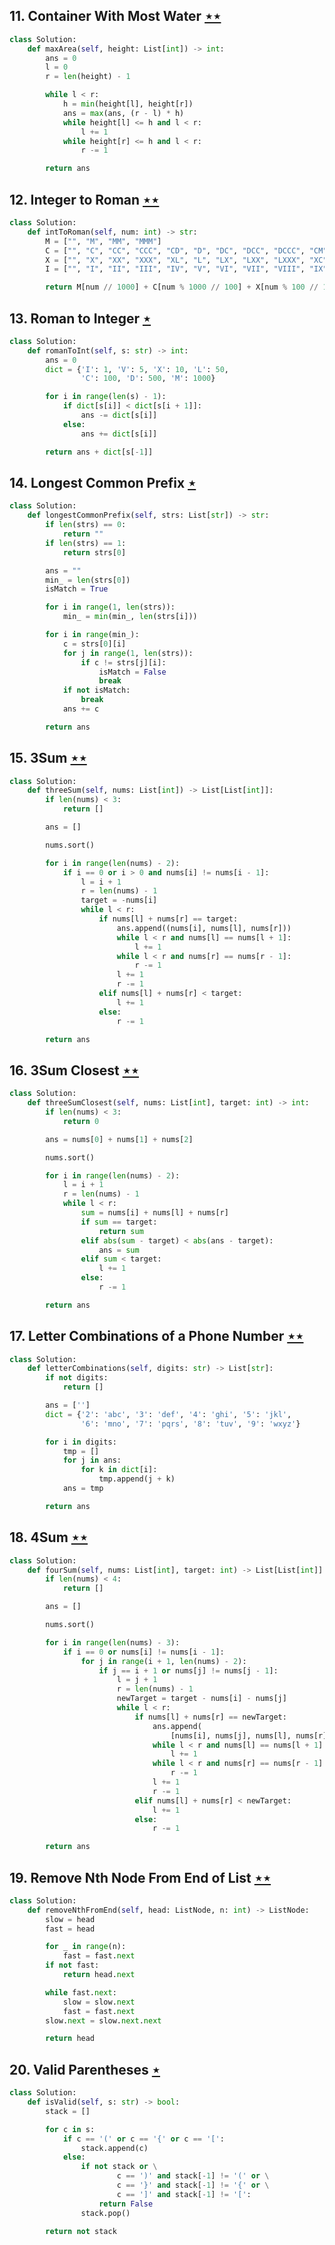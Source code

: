 ## 11. Container With Most Water [$\star\star$](https://leetcode.com/problems/container-with-most-water)

```python
class Solution:
    def maxArea(self, height: List[int]) -> int:
        ans = 0
        l = 0
        r = len(height) - 1

        while l < r:
            h = min(height[l], height[r])
            ans = max(ans, (r - l) * h)
            while height[l] <= h and l < r:
                l += 1
            while height[r] <= h and l < r:
                r -= 1

        return ans
```

## 12. Integer to Roman [$\star\star$](https://leetcode.com/problems/integer-to-roman)

```python
class Solution:
    def intToRoman(self, num: int) -> str:
        M = ["", "M", "MM", "MMM"]
        C = ["", "C", "CC", "CCC", "CD", "D", "DC", "DCC", "DCCC", "CM"]
        X = ["", "X", "XX", "XXX", "XL", "L", "LX", "LXX", "LXXX", "XC"]
        I = ["", "I", "II", "III", "IV", "V", "VI", "VII", "VIII", "IX"]

        return M[num // 1000] + C[num % 1000 // 100] + X[num % 100 // 10] + I[num % 10]
```

## 13. Roman to Integer [$\star$](https://leetcode.com/problems/roman-to-integer)

```python
class Solution:
    def romanToInt(self, s: str) -> int:
        ans = 0
        dict = {'I': 1, 'V': 5, 'X': 10, 'L': 50,
                'C': 100, 'D': 500, 'M': 1000}

        for i in range(len(s) - 1):
            if dict[s[i]] < dict[s[i + 1]]:
                ans -= dict[s[i]]
            else:
                ans += dict[s[i]]

        return ans + dict[s[-1]]
```

## 14. Longest Common Prefix [$\star$](https://leetcode.com/problems/longest-common-prefix)

```python
class Solution:
    def longestCommonPrefix(self, strs: List[str]) -> str:
        if len(strs) == 0:
            return ""
        if len(strs) == 1:
            return strs[0]

        ans = ""
        min_ = len(strs[0])
        isMatch = True

        for i in range(1, len(strs)):
            min_ = min(min_, len(strs[i]))

        for i in range(min_):
            c = strs[0][i]
            for j in range(1, len(strs)):
                if c != strs[j][i]:
                    isMatch = False
                    break
            if not isMatch:
                break
            ans += c

        return ans
```

## 15. 3Sum [$\star\star$](https://leetcode.com/problems/3sum)

```python
class Solution:
    def threeSum(self, nums: List[int]) -> List[List[int]]:
        if len(nums) < 3:
            return []

        ans = []

        nums.sort()

        for i in range(len(nums) - 2):
            if i == 0 or i > 0 and nums[i] != nums[i - 1]:
                l = i + 1
                r = len(nums) - 1
                target = -nums[i]
                while l < r:
                    if nums[l] + nums[r] == target:
                        ans.append((nums[i], nums[l], nums[r]))
                        while l < r and nums[l] == nums[l + 1]:
                            l += 1
                        while l < r and nums[r] == nums[r - 1]:
                            r -= 1
                        l += 1
                        r -= 1
                    elif nums[l] + nums[r] < target:
                        l += 1
                    else:
                        r -= 1

        return ans
```

## 16. 3Sum Closest [$\star\star$](https://leetcode.com/problems/3sum-closest)

```python
class Solution:
    def threeSumClosest(self, nums: List[int], target: int) -> int:
        if len(nums) < 3:
            return 0

        ans = nums[0] + nums[1] + nums[2]

        nums.sort()

        for i in range(len(nums) - 2):
            l = i + 1
            r = len(nums) - 1
            while l < r:
                sum = nums[i] + nums[l] + nums[r]
                if sum == target:
                    return sum
                elif abs(sum - target) < abs(ans - target):
                    ans = sum
                elif sum < target:
                    l += 1
                else:
                    r -= 1

        return ans
```

## 17. Letter Combinations of a Phone Number [$\star\star$](https://leetcode.com/problems/letter-combinations-of-a-phone-number)

```python
class Solution:
    def letterCombinations(self, digits: str) -> List[str]:
        if not digits:
            return []

        ans = ['']
        dict = {'2': 'abc', '3': 'def', '4': 'ghi', '5': 'jkl',
                '6': 'mno', '7': 'pqrs', '8': 'tuv', '9': 'wxyz'}

        for i in digits:
            tmp = []
            for j in ans:
                for k in dict[i]:
                    tmp.append(j + k)
            ans = tmp

        return ans
```

## 18. 4Sum [$\star\star$](https://leetcode.com/problems/4sum)

```python
class Solution:
    def fourSum(self, nums: List[int], target: int) -> List[List[int]]:
        if len(nums) < 4:
            return []

        ans = []

        nums.sort()

        for i in range(len(nums) - 3):
            if i == 0 or nums[i] != nums[i - 1]:
                for j in range(i + 1, len(nums) - 2):
                    if j == i + 1 or nums[j] != nums[j - 1]:
                        l = j + 1
                        r = len(nums) - 1
                        newTarget = target - nums[i] - nums[j]
                        while l < r:
                            if nums[l] + nums[r] == newTarget:
                                ans.append(
                                    [nums[i], nums[j], nums[l], nums[r]])
                                while l < r and nums[l] == nums[l + 1]:
                                    l += 1
                                while l < r and nums[r] == nums[r - 1]:
                                    r -= 1
                                l += 1
                                r -= 1
                            elif nums[l] + nums[r] < newTarget:
                                l += 1
                            else:
                                r -= 1

        return ans
```

## 19. Remove Nth Node From End of List [$\star\star$](https://leetcode.com/problems/remove-nth-node-from-end-of-list)

```python
class Solution:
    def removeNthFromEnd(self, head: ListNode, n: int) -> ListNode:
        slow = head
        fast = head

        for _ in range(n):
            fast = fast.next
        if not fast:
            return head.next

        while fast.next:
            slow = slow.next
            fast = fast.next
        slow.next = slow.next.next

        return head
```

## 20. Valid Parentheses [$\star$](https://leetcode.com/problems/valid-parentheses)

```python
class Solution:
    def isValid(self, s: str) -> bool:
        stack = []

        for c in s:
            if c == '(' or c == '{' or c == '[':
                stack.append(c)
            else:
                if not stack or \
                        c == ')' and stack[-1] != '(' or \
                        c == '}' and stack[-1] != '{' or \
                        c == ']' and stack[-1] != '[':
                    return False
                stack.pop()

        return not stack
```

